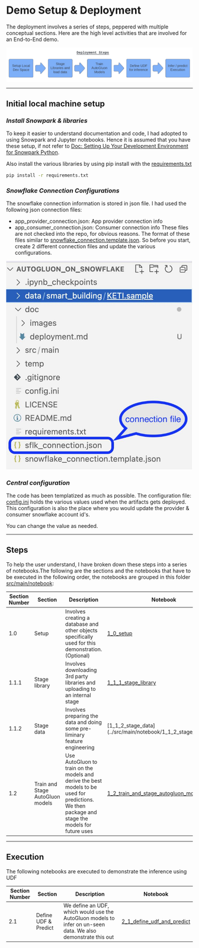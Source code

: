 
# Demo Setup & Deployment

The deployment involves a series of steps, peppered with multiple conceptual sections. Here are the high level activities that are involved for an End-to-End demo.

![](images/deployment_steps.jpg)

---
## Initial local machine setup

### ***Install Snowpark & libraries***

To keep it easier to understand documentation and code, I had adopted to using Snowpark and Jupyter notebooks. Hence 
it is assumed that you have these setup, if not refer to [Doc: Setting Up Your Development Environment for Snowpark Python](https://docs.snowflake.com/en/developer-guide/snowpark/python/setup.html#setting-up-your-development-environment-for-snowpark-python).

Also install the various libraries by using pip install with the [requirements.txt](./requirements.txt)
```sh
pip install -r requirements.txt
```

### ***Snowflake Connection Configurations***

The snowflake connection information is stored in json file. I had used the following json connection files:
- app_provider_connection.json: App provider connection info
- app_consumer_connection.json: Consumer connection info
These files are not checked into the repo, for obvious reasons. The format of these files similar to [snowflake_connection.template.json](./snowflake_connection.template.json). So before you start, create 2 different connection files and update the various configurations.


![](./images/snowflake_connection_files.jpg)


### ***Central configuration***

The code has been templatized as much as possible. The configuration file: [config.ini](../config.ini) holds the various values used when the artifacts gets deployed. This configuration is also the place where you would update the provider & consumer snowflake account id's.

You can change the value as needed.

---
## Steps

To help the user understand, I have broken down these steps into a series of notebooks.The following are the sections and the notebooks that have to be executed in the following order, the notebooks are grouped in this folder [src/main/notebook](../src/main/notebook):

| Section Number | Section | Description | Notebook |
|-------------|------------|-------------|----------|
| 1.0 | Setup | Involves creating a database and other objects specifically used for this demonstration. (Optional) | [1_0_setup](../src/main/notebook/1_0_setup.ipynb) |
| 1.1.1 | Stage library | Involves downloading 3rd party libraries and uploading to an internal stage | [1_1_1_stage_library](../src/main/notebook/1_1_1_stage_library.ipynb) |
| 1.1.2 | Stage data | Involves preparing the data and doing some pre-liminary feature engineering | [1_1_2_stage_data](../src/main/notebook/1_1_2_stage_data.ipynb | |
| 1.2 | Train and Stage AutoGluon models | Use AutoGluon to train on the models and derive the best models to be used for predictions. We then package and stage the models for future uses | [1_2_train_and_stage_autogluon_model](../src/main/notebook/1_2_train_and_stage_autogluon_model.ipynb) |

---
## Execution
The following notebooks are executed to demonstrate the inference using UDF

| Section Number | Section    | Description | Notebook |
|-------------|------------|-------------|----------|
| 2.1 | Define UDF & Predict | We define an UDF, which would use the AutoGluon models to infer on un-seen data. We also demonstrate this out |  [2_1_define_udf_and_predict](../src/main/notebook/2_1_define_udf_and_predict.ipynb) |
